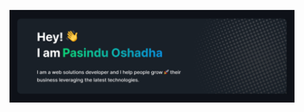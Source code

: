 

<!--
**PasinduOshadha/PasinduOshadha** is a ✨ _special_ ✨ repository because its `README.md` (this file) appears on your GitHub profile.

Here are some ideas to get you started:

- 🔭 I’m currently working on ...
- 🌱 I’m currently learning ...
- 👯 I’m looking to collaborate on ...
- 🤔 I’m looking for help with ...
- 💬 Ask me about ...
- 📫 How to reach me: ...
- 😄 Pronouns: ...
- ⚡ Fun fact: ...
-->

![Pasindu Oshadha github cover](https://github.com/PasinduOshadha/PasinduOshadha/blob/main/github-cover.jpeg)

